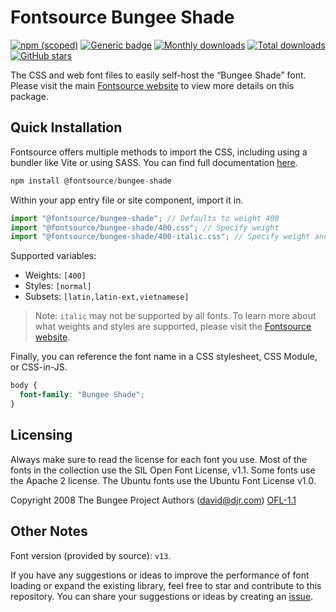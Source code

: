 # Fontsource Bungee Shade

[![npm (scoped)](https://img.shields.io/npm/v/@fontsource/bungee-shade?color=brightgreen)](https://www.npmjs.com/package/@fontsource/bungee-shade) [![Generic badge](https://img.shields.io/badge/fontsource-passing-brightgreen)](https://github.com/fontsource/fontsource) [![Monthly downloads](https://badgen.net/npm/dm/@fontsource/bungee-shade)](https://github.com/fontsource/fontsource) [![Total downloads](https://badgen.net/npm/dt/@fontsource/bungee-shade)](https://github.com/fontsource/fontsource) [![GitHub stars](https://img.shields.io/github/stars/fontsource/fontsource.svg?style=social&label=Star)](https://github.com/fontsource/fontsource/stargazers)

The CSS and web font files to easily self-host the “Bungee Shade” font. Please visit the main [Fontsource website](https://fontsource.org/fonts/bungee-shade) to view more details on this package.

## Quick Installation

Fontsource offers multiple methods to import the CSS, including using a bundler like Vite or using SASS. You can find full documentation [here](https://fontsource.org/docs/getting-started/introduction).

```javascript
npm install @fontsource/bungee-shade
```

Within your app entry file or site component, import it in.

```javascript
import "@fontsource/bungee-shade"; // Defaults to weight 400
import "@fontsource/bungee-shade/400.css"; // Specify weight
import "@fontsource/bungee-shade/400-italic.css"; // Specify weight and style
```

Supported variables:
- Weights: `[400]`
- Styles: `[normal]`
- Subsets: `[latin,latin-ext,vietnamese]`

> Note: `italic` may not be supported by all fonts. To learn more about what weights and styles are supported, please visit the [Fontsource website](https://fontsource.org/fonts/bungee-shade).

Finally, you can reference the font name in a CSS stylesheet, CSS Module, or CSS-in-JS.

```css
body {
  font-family: "Bungee Shade";
}
```

## Licensing
Always make sure to read the license for each font you use. Most of the fonts in the collection use the SIL Open Font License, v1.1. Some fonts use the Apache 2 license. The Ubuntu fonts use the Ubuntu Font License v1.0.

Copyright 2008 The Bungee Project Authors (david@djr.com)
[OFL-1.1](http://scripts.sil.org/OFL)

## Other Notes
Font version (provided by source): `v13`.

If you have any suggestions or ideas to improve the performance of font loading or expand the existing library, feel free to star and contribute to this repository. You can share your suggestions or ideas by creating an [issue](https://github.com/fontsource/fontsource/issues).